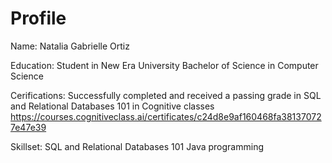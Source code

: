 # Profile
Name: Natalia Gabrielle Ortiz

Education:
Student in New Era University
Bachelor of Science in Computer Science

Cerifications:
Successfully completed and received a passing grade in
SQL and Relational Databases 101 in Cognitive classes
https://courses.cognitiveclass.ai/certificates/c24d8e9af160468fa381370727e47e39

Skillset:
SQL and Relational Databases 101
Java programming

